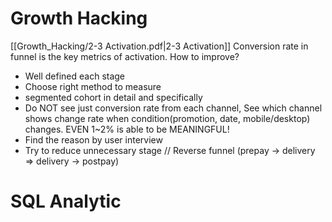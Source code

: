 # Growth Hacking
[[Growth_Hacking/2-3 Activation.pdf|2-3 Activation]]
Conversion rate in funnel is the key metrics of activation. 
How to improve?
- Well defined each stage
- Choose right method to measure
- segmented cohort in detail and specifically
- Do NOT see just conversion rate from each channel, See which channel shows change rate when condition(promotion, date, mobile/desktop) changes. EVEN 1~2% is able to be MEANINGFUL!
- Find the reason by user interview
- Try to reduce unnecessary stage // Reverse funnel (prepay -> delivery => delivery -> postpay)

# SQL Analytic
